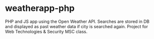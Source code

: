 # weatherapp-php
PHP and JS app using  the Open Weather API. Searches are stored in DB and displayed as past weather data if city is searched again. Project for Web Technologies &amp; Security MSC class.
